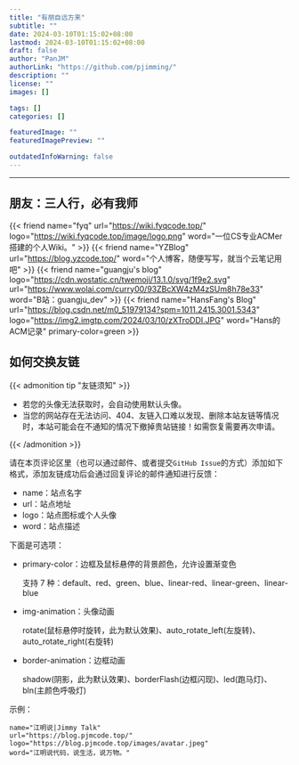 ```yaml
---
title: "有朋自远方来"
subtitle: ""
date: 2024-03-10T01:15:02+08:00
lastmod: 2024-03-10T01:15:02+08:00
draft: false
author: "PanJM"
authorLink: "https://github.com/pjimming/"
description: ""
license: ""
images: []

tags: []
categories: []

featuredImage: ""
featuredImagePreview: ""

outdatedInfoWarning: false
---
```


<!--more-->

---

## 朋友：三人行，必有我师

{{< friend name="fyq" url="https://wiki.fyqcode.top/" logo="https://wiki.fyqcode.top/image/logo.png" word="一位CS专业ACMer搭建的个人Wiki。" >}}
{{< friend name="YZBlog" url="https://blog.yzcode.top/" word="个人博客，随便写写，就当个云笔记用吧" >}}
{{< friend name="guangju's blog" logo="https://cdn.wostatic.cn/twemoji/13.1.0/svg/1f9e2.svg" url="https://www.wolai.com/curry00/93ZBcXW4zM4zSUm8h78e33" word="B站：guangju_dev" >}}
{{< friend name="HansFang's Blog"
url="https://blog.csdn.net/m0_51979134?spm=1011.2415.3001.5343"
logo="https://img2.imgtp.com/2024/03/10/zXTroDDI.JPG"
word="Hans的ACM记录"
primary-color=green >}}

## 如何交换友链

{{< admonition tip "友链须知" >}}

- 若您的头像无法获取时，会自动使用默认头像。
- 当您的网站存在无法访问、404、友链入口难以发现、删除本站友链等情况时，本站可能会在不通知的情况下撤掉贵站链接！如需恢复需要再次申请。

{{< /admonition >}}

请在本页评论区里（也可以通过邮件、或者提交`GitHub Issue`的方式）添加如下格式，添加友链成功后会通过回复评论的邮件通知进行反馈：

- name：站点名字
- url：站点地址
- logo：站点图标或个人头像
- word：站点描述

下面是可选项：

- primary-color：边框及鼠标悬停的背景颜色，允许设置渐变色

  支持 7 种：default、red、green、blue、linear-red、linear-green、linear-blue

- img-animation：头像动画

  rotate(鼠标悬停时旋转，此为默认效果)、auto_rotate_left(左旋转)、auto_rotate_right(右旋转)

- border-animation：边框动画

  shadow(阴影，此为默认效果)、borderFlash(边框闪现)、led(跑马灯)、bln(主颜色呼吸灯)

示例：

```
name="江明说|Jimmy Talk"
url="https://blog.pjmcode.top/"
logo="https://blog.pjmcode.top/images/avatar.jpeg"
word="江明说代码，说生活，说万物。"
```
